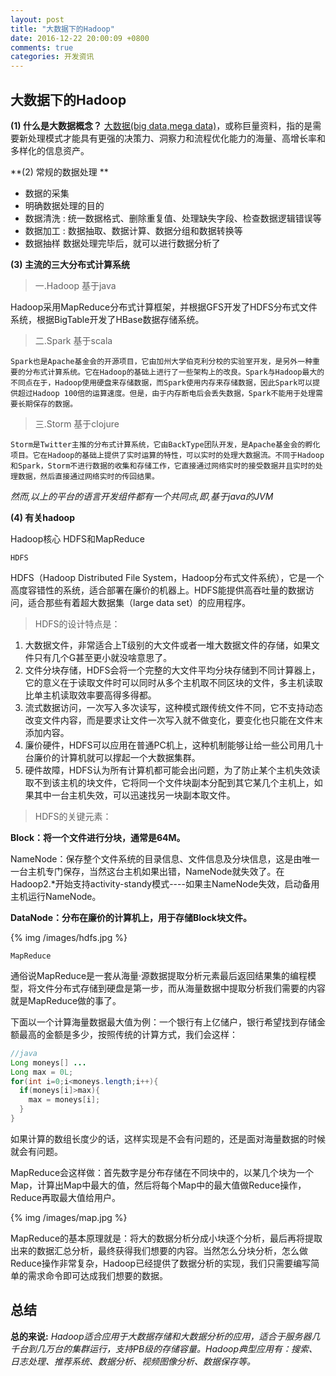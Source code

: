 ```yaml
---
layout: post
title: "大数据下的Hadoop"
date: 2016-12-22 20:00:09 +0800
comments: true
categories: 开发资讯
---
```

## 大数据下的Hadoop

    
**(1) 什么是大数据概念？**
    [大数据(big data,mega data)](http://baike.baidu.com/item/%E5%A4%A7%E6%95%B0%E6%8D%AE/1356941)，或称巨量资料，指的是需要新处理模式才能具有更强的决策力、洞察力和流程优化能力的海量、高增长率和多样化的信息资产。
    
**(2) 常规的数据处理 **
* 数据的采集
* 明确数据处理的目的
* 数据清洗 : 统一数据格式、删除重复值、处理缺失字段、检查数据逻辑错误等
* 数据加工 : 数据抽取、数据计算、数据分组和数据转换等
* 数据抽样
数据处理完毕后，就可以进行数据分析了

**(3) 主流的三大分布式计算系统**

> 一.Hadoop 基于java     

   Hadoop采用MapReduce分布式计算框架，并根据GFS开发了HDFS分布式文件系统，根据BigTable开发了HBase数据存储系统。

> 二.Spark  基于scala
    
    Spark也是Apache基金会的开源项目，它由加州大学伯克利分校的实验室开发，是另外一种重要的分布式计算系统。它在Hadoop的基础上进行了一些架构上的改良。Spark与Hadoop最大的不同点在于，Hadoop使用硬盘来存储数据，而Spark使用内存来存储数据，因此Spark可以提供超过Hadoop 100倍的运算速度。但是，由于内存断电后会丢失数据，Spark不能用于处理需要长期保存的数据。

> 三.Storm  基于clojure

    Storm是Twitter主推的分布式计算系统，它由BackType团队开发，是Apache基金会的孵化项目。它在Hadoop的基础上提供了实时运算的特性，可以实时的处理大数据流。不同于Hadoop和Spark，Storm不进行数据的收集和存储工作，它直接通过网络实时的接受数据并且实时的处理数据，然后直接通过网络实时的传回结果。

   *然而,以上的平台的语言开发组件都有一个共同点,即,基于java的JVM*
    
**(4) 有关hadoop**

Hadoop核心 HDFS和MapReduce

    HDFS

   HDFS（Hadoop Distributed File System，Hadoop分布式文件系统），它是一个高度容错性的系统，适合部署在廉价的机器上。HDFS能提供高吞吐量的数据访问，适合那些有着超大数据集（large data set）的应用程序。

> HDFS的设计特点是：

1. 大数据文件，非常适合上T级别的大文件或者一堆大数据文件的存储，如果文件只有几个G甚至更小就没啥意思了。
2. 文件分块存储，HDFS会将一个完整的大文件平均分块存储到不同计算器上，它的意义在于读取文件时可以同时从多个主机取不同区块的文件，多主机读取比单主机读取效率要高得多得都。
3. 流式数据访问，一次写入多次读写，这种模式跟传统文件不同，它不支持动态改变文件内容，而是要求让文件一次写入就不做变化，要变化也只能在文件末添加内容。
4. 廉价硬件，HDFS可以应用在普通PC机上，这种机制能够让给一些公司用几十台廉价的计算机就可以撑起一个大数据集群。
5. 硬件故障，HDFS认为所有计算机都可能会出问题，为了防止某个主机失效读取不到该主机的块文件，它将同一个文件块副本分配到其它某几个主机上，如果其中一台主机失效，可以迅速找另一块副本取文件。

> HDFS的关键元素：

**Block：将一个文件进行分块，通常是64M。**

NameNode：保存整个文件系统的目录信息、文件信息及分块信息，这是由唯一一台主机专门保存，当然这台主机如果出错，NameNode就失效了。在Hadoop2.*开始支持activity-standy模式----如果主NameNode失效，启动备用主机运行NameNode。

**DataNode：分布在廉价的计算机上，用于存储Block块文件。**

{% img /images/hdfs.jpg %}

    
    MapReduce

   通俗说MapReduce是一套从海量·源数据提取分析元素最后返回结果集的编程模型，将文件分布式存储到硬盘是第一步，而从海量数据中提取分析我们需要的内容就是MapReduce做的事了。

   下面以一个计算海量数据最大值为例：一个银行有上亿储户，银行希望找到存储金额最高的金额是多少，按照传统的计算方式，我们会这样：

```java
//java
Long moneys[] ...
Long max = 0L;
for(int i=0;i<moneys.length;i++){
  if(moneys[i]>max){
    max = moneys[i];
  }
}
```

如果计算的数组长度少的话，这样实现是不会有问题的，还是面对海量数据的时候就会有问题。

MapReduce会这样做：首先数字是分布存储在不同块中的，以某几个块为一个Map，计算出Map中最大的值，然后将每个Map中的最大值做Reduce操作，Reduce再取最大值给用户。

{% img /images/map.jpg %}

MapReduce的基本原理就是：将大的数据分析分成小块逐个分析，最后再将提取出来的数据汇总分析，最终获得我们想要的内容。当然怎么分块分析，怎么做Reduce操作非常复杂，Hadoop已经提供了数据分析的实现，我们只需要编写简单的需求命令即可达成我们想要的数据。

## 总结
   
   **总的来说:** *Hadoop适合应用于大数据存储和大数据分析的应用，适合于服务器几千台到几万台的集群运行，支持PB级的存储容量。Hadoop典型应用有：搜索、日志处理、推荐系统、数据分析、视频图像分析、数据保存等。*


























